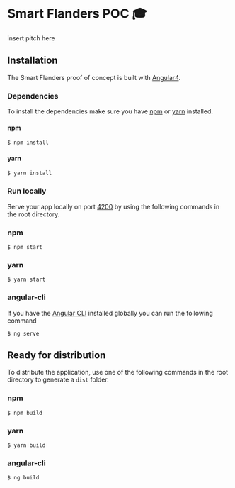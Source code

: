 # Smart Flanders POC 🎓

insert pitch here

## Installation
The Smart Flanders proof of concept is built with [Angular4](https://angular.io/).

### Dependencies
To install the dependencies make sure you have [npm](https://www.npmjs.com/) or [yarn](https://yarnpkg.com/) installed.

#### npm
```
$ npm install
```

#### yarn
```
$ yarn install
```

### Run locally
Serve your app locally on port [4200](http://localhost:4200/) by using the following commands in the root directory.

### npm
```
$ npm start
```

### yarn
```
$ yarn start
```

### angular-cli
If you have the [Angular CLI](https://cli.angular.io/) installed globally you can run the following command

```
$ ng serve
```

## Ready for distribution
To distribute the application, use one of the following commands in the root directory to generate a `dist` folder.

### npm
```
$ npm build
```

### yarn
```
$ yarn build
```

### angular-cli
```
$ ng build
```




